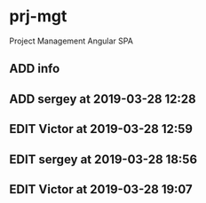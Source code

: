 # prj-mgt
Project Management Angular SPA

## ADD info
## ADD sergey at 2019-03-28 12:28
## EDIT Victor at 2019-03-28 12:59

## EDIT sergey at 2019-03-28 18:56
## EDIT Victor at 2019-03-28 19:07

